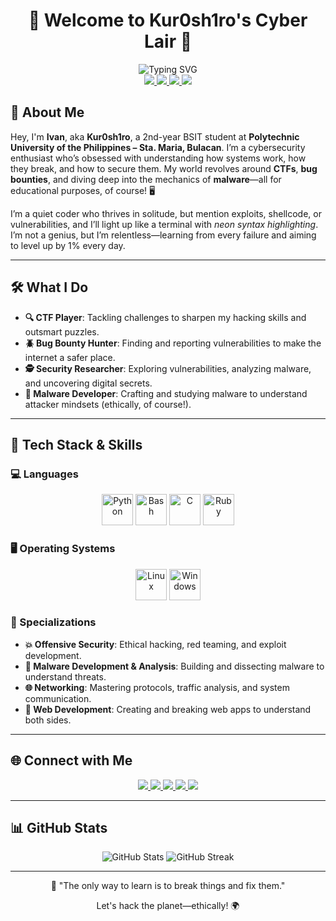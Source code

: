 # <div align="center">👾 Welcome to Kur0sh1ro's Cyber Lair 👾</div>

<div align="center">
  <img src="https://readme-typing-svg.demolab.com?font=JetBrains+Mono&size=24&pause=800&color=00FF88&center=true&vCenter=true&width=800&lines=Cybersecurity+Enthusiast+%F0%9F%94%92;Malware+Developer+%F0%9F%92%BE;Bug+Bounty+Hunter+%F0%9F%90%9B;CTF+Player+%F0%9F%94%A5;BSIT+Student+@+PUP+Sta.+Maria" alt="Typing SVG" />
</div>

<div align="center">
  <a href="https://github.com/Kur0sh1ro">
    <img src="https://img.shields.io/badge/-GitHub-181717?style=flat-square&logo=github" />
  </a>
  <a href="https://medium.com/@kur0Sh1r0">
    <img src="https://img.shields.io/badge/-Medium-00AB6C?style=flat-square&logo=medium" />
  </a>
  <a href="https://tryhackme.com/p/KuroShiro">
    <img src="https://img.shields.io/badge/-TryHackMe-00C4B4?style=flat-square&logo=tryhackme" />
  </a>
  <a href="https://play.picoctf.org/users/Kur0Sh1r0">
    <img src="https://img.shields.io/badge/-picoCTF-FF4D4D?style=flat-square&logo=picoctf" />
  </a>
</div>

## 🚀 About Me

Hey, I'm **Ivan**, aka **Kur0sh1ro**, a 2nd-year BSIT student at **Polytechnic University of the Philippines – Sta. Maria, Bulacan**. I’m a cybersecurity enthusiast who’s obsessed with understanding how systems work, how they break, and how to secure them. My world revolves around **CTFs**, **bug bounties**, and diving deep into the mechanics of **malware**—all for educational purposes, of course! 🖥️

I’m a quiet coder who thrives in solitude, but mention exploits, shellcode, or vulnerabilities, and I’ll light up like a terminal with *neon syntax highlighting*. I’m not a genius, but I’m relentless—learning from every failure and aiming to level up by 1% every day.

---

## 🛠️ What I Do

- **🔍 CTF Player**: Tackling challenges to sharpen my hacking skills and outsmart puzzles.
- **🪲 Bug Bounty Hunter**: Finding and reporting vulnerabilities to make the internet a safer place.
- **🕵️ Security Researcher**: Exploring vulnerabilities, analyzing malware, and uncovering digital secrets.
- **💉 Malware Developer**: Crafting and studying malware to understand attacker mindsets (ethically, of course!).

---

## 💾 Tech Stack & Skills

### 💻 Languages
<div align="center">
  <img src="https://cdn.jsdelivr.net/gh/devicons/devicon/icons/python/python-original.svg" width="50" title="Python" />
  <img src="https://cdn.jsdelivr.net/gh/devicons/devicon/icons/bash/bash-original.svg" width="50" title="Bash" />
  <img src="https://cdn.jsdelivr.net/gh/devicons/devicon/icons/c/c-original.svg" width="50" title="C" />
  <img src="https://cdn.jsdelivr.net/gh/devicons/devicon/icons/ruby/ruby-original.svg" width="50" title="Ruby" />
</div>

### 🖥️ Operating Systems
<div align="center">
  <img src="https://cdn.jsdelivr.net/gh/devicons/devicon/icons/linux/linux-original.svg" width="50" title="Linux" />
  <img src="https://cdn.jsdelivr.net/gh/devicons/devicon/icons/windows8/windows8-original.svg" width="50" title="Windows" />
</div>

### 🔬 Specializations
- **💥 Offensive Security**: Ethical hacking, red teaming, and exploit development.
- **🦠 Malware Development & Analysis**: Building and dissecting malware to understand threats.
- **🌐 Networking**: Mastering protocols, traffic analysis, and system communication.
- **🧱 Web Development**: Creating and breaking web apps to understand both sides.

---

## 🌐 Connect with Me

<div align="center">
  <a href="https://kur0sh1r0.gitbook.io/ctf-writeups">
    <img src="https://img.shields.io/badge/-GitBook-7B36ED?style=for-the-badge&logo=gitbook" />
  </a>
  <a href="https://medium.com/@kur0Sh1r0">
    <img src="https://img.shields.io/badge/-Medium-00AB6C?style=for-the-badge&logo=medium" />
  </a>
  <a href="https://play.picoctf.org/users/Kur0Sh1r0">
    <img src="https://img.shields.io/badge/-picoCTF-FF4D4D?style=for-the-badge&logo=picoctf" />
  </a>
  <a href="https://tryhackme.com/p/KuroShiro">
    <img src="https://img.shields.io/badge/-TryHackMe-00C4B4?style=for-the-badge&logo=tryhackme" />
  </a>
  <a href="https://www.codewars.com/users/kUrOSH1R0oo">
    <img src="https://img.shields.io/badge/-Codewars-B1361E?style=for-the-badge&logo=codewars" />
  </a>
</div>

---

## 📊 GitHub Stats

<div align="center">
  <img src="https://github-readme-stats.vercel.app/api?username=kUrOSH1R0oo&show_icons=true&theme=radical&hide_border=true" alt="GitHub Stats" />
  <img src="https://github-readme-streak-stats.herokuapp.com/?user=kUrOSH1R0oo&theme=radical&hide_border=true" alt="GitHub Streak" />
</div>

---

<div align="center">
  <p>💾 "The only way to learn is to break things and fix them."</p>
  <p>Let's hack the planet—ethically! 🌍</p>
</div>
